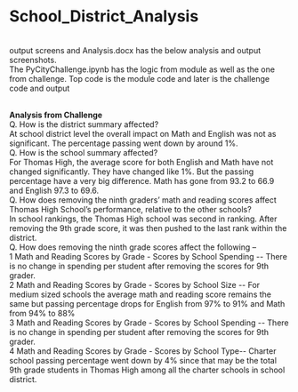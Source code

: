 # School_District_Analysis
<br>
output screens and Analysis.docx has the below analysis and output screenshots.
<br>The PyCityChallenge.ipynb has the logic from module as well as the one from challenge. Top code is the module code and later is the challenge code and output


<br><b>Analysis from Challenge</b>
<br>Q. How is the district summary affected?
<br>At school district level the overall impact on Math and English was not as significant. The percentage passing went down by around 1%. 
<br>Q. How is the school summary affected? 
<br>For Thomas High, the average score for both English and Math have not changed significantly. They have changed like 1%. But the passing percentage have a very big difference. Math has gone from 93.2 to 66.9 and English 97.3 to 69.6. 
<br>Q. How does removing the ninth graders’ math and reading scores affect Thomas High School’s performance, relative to the other schools?
<br>In school rankings, the Thomas High school was second in ranking. After removing the 9th grade score, it was then pushed to the last rank within the district.
<br>Q. How does removing the ninth grade scores affect the following – 
<br>1 Math and Reading Scores by Grade - Scores by School Spending -- There is no change in spending per student after removing the scores for 9th grader.
<br>2 Math and Reading Scores by Grade - Scores by School Size -- For medium sized schools the average math and reading score remains the same but passing percentage drops for English from 97% to 91% and Math from 94% to 88%
<br>3 Math and Reading Scores by Grade - Scores by School Spending -- There is no change in spending per student after removing the scores for 9th grader.
<br>4 Math and Reading Scores by Grade - Scores by School Type-- Charter school passing percentage went down by 4% since that may be the total 9th grade students in Thomas High among all the charter schools in school district.
